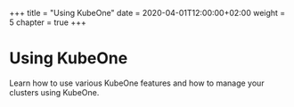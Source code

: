 +++
title = "Using KubeOne"
date = 2020-04-01T12:00:00+02:00
weight = 5
chapter = true
+++

# Using KubeOne

Learn how to use various KubeOne features and how to manage your clusters using KubeOne.
